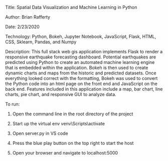Title: Spatial Data Visualization and Machine Learning in Python

Author: Brian Rafferty

Date: 2/23/2020

Technology: Python, Bokeh, Jupyter Notebook, JavaScript, Flask, HTML, CSS, Sklearn, Pandas, and Numpy

Description: This full stack web gis application implements Flask to render a responsive earthquake forecasting dashboard. Potential earthquakes are predicted using Python to create an automated machine learning engine that is embedded within the application. Bokeh is then used to create dynamic charts and maps from the historic and predicted datasets. Once everything looked correct with the formatting, Bokeh was used to convert the Python code into an html page on the front end and JavaScript on the back end. Features included in this application include a map, bar chart, line charts, pie chart, and responsive GUI to analyze data.

To run:

1. Open the command line in the root directory of the project

2. Start up the virtual env
    venv\Scripts\activate

3. Open server.py in VS code

4. Press the blue play button on the top right to start the host

5. Open your browser and navigate to localhost:5000